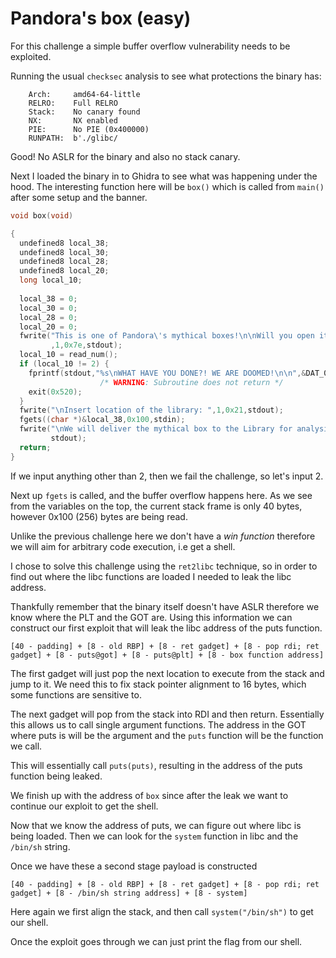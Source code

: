 # Pandora's box (easy)
For this challenge a simple buffer overflow vulnerability needs to be exploited.

Running the usual `checksec` analysis to see what protections the binary has:
```
    Arch:     amd64-64-little
    RELRO:    Full RELRO
    Stack:    No canary found
    NX:       NX enabled
    PIE:      No PIE (0x400000)
    RUNPATH:  b'./glibc/
```

Good! No ASLR for the binary and also no stack canary.

Next I loaded the binary in to Ghidra to see what was happening under the hood.
The interesting function here will be `box()` which is called from `main()` after some setup and the banner.

```c
void box(void)

{
  undefined8 local_38;
  undefined8 local_30;
  undefined8 local_28;
  undefined8 local_20;
  long local_10;
  
  local_38 = 0;
  local_30 = 0;
  local_28 = 0;
  local_20 = 0;
  fwrite("This is one of Pandora\'s mythical boxes!\n\nWill you open it or Return it to the Library  for analysis?\n\n1. Open.\n2. Return.\n\n>> "
         ,1,0x7e,stdout);
  local_10 = read_num();
  if (local_10 != 2) {
    fprintf(stdout,"%s\nWHAT HAVE YOU DONE?! WE ARE DOOMED!\n\n",&DAT_004021c7);
                    /* WARNING: Subroutine does not return */
    exit(0x520);
  }
  fwrite("\nInsert location of the library: ",1,0x21,stdout);
  fgets((char *)&local_38,0x100,stdin);
  fwrite("\nWe will deliver the mythical box to the Library for analysis, thank you!\n\n",1,0x4b,
         stdout);
  return;
}
```

If we input anything other than 2, then we fail the challenge, so let's input 2.

Next up `fgets` is called, and the buffer overflow happens here.
As we see from the variables on the top, the current stack frame is only 40 bytes, however 0x100 (256) bytes are being read.

Unlike the previous challenge here we don't have a *win function* therefore we will aim for arbitrary code execution, i.e get a shell.

I chose to solve this challenge using the `ret2libc` technique, so in order to find out where the libc functions are loaded I needed to leak the libc address.

Thankfully remember that the binary itself doesn't have ASLR therefore we know where the PLT and the GOT are.
Using this information we can construct our first exploit that will leak the libc address of the puts function.

```
[40 - padding] + [8 - old RBP] + [8 - ret gadget] + [8 - pop rdi; ret gadget] + [8 - puts@got] + [8 - puts@plt] + [8 - box function address]
```

The first gadget will just pop the next location to execute from the stack and jump to it. We need this to fix stack pointer alignment to 16 bytes, which some functions are sensitive to.

The next gadget will pop from the stack into RDI and then return. Essentially this allows us to call single argument functions. The address in the GOT where puts is will be the argument and the `puts` function will be the function we call.

This will essentially call `puts(puts)`, resulting in the address of the puts function being leaked.

We finish up with the address of `box` since after the leak we want to continue our exploit to get the shell.

Now that we know the address of puts, we can figure out where libc is being loaded.
Then we can look for the `system` function in libc and the `/bin/sh` string.

Once we have these a second stage payload is constructed
```
[40 - padding] + [8 - old RBP] + [8 - ret gadget] + [8 - pop rdi; ret gadget] + [8 - /bin/sh string address] + [8 - system]
```

Here again we first align the stack, and then call `system("/bin/sh")` to get our shell.

Once the exploit goes through we can just print the flag from our shell.
